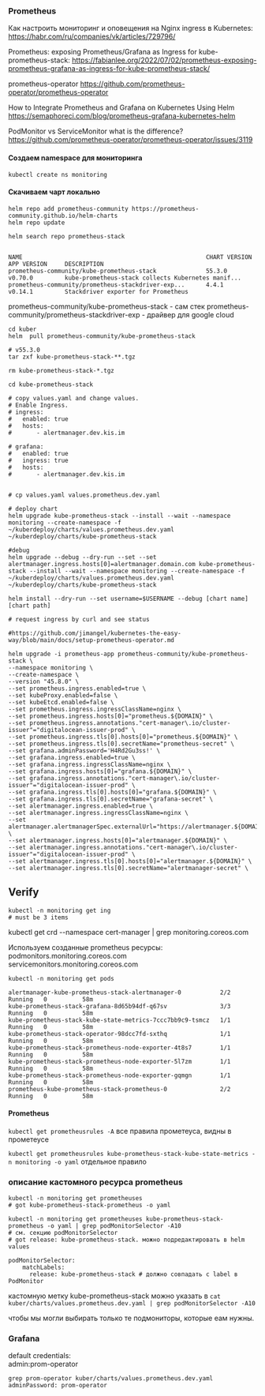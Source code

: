 ### Prometheus

Как настроить мониторинг и оповещения на Nginx ingress в Kubernetes: https://habr.com/ru/companies/vk/articles/729796/

Prometheus: exposing Prometheus/Grafana as Ingress for kube-prometheus-stack: https://fabianlee.org/2022/07/02/prometheus-exposing-prometheus-grafana-as-ingress-for-kube-prometheus-stack/

prometheus-operator
https://github.com/prometheus-operator/prometheus-operator

How to Integrate Prometheus and Grafana on Kubernetes Using Helm
https://semaphoreci.com/blog/prometheus-grafana-kubernetes-helm

PodMonitor vs ServiceMonitor what is the difference?
https://github.com/prometheus-operator/prometheus-operator/issues/3119


#### Создаем namespace для мониторинга

`kubectl create ns monitoring`

#### Скачиваем чарт локально

```
helm repo add prometheus-community https://prometheus-community.github.io/helm-charts
helm repo update
```

`helm search repo prometheus-stack`

```

NAME                                                    CHART VERSION   APP VERSION     DESCRIPTION
prometheus-community/kube-prometheus-stack              55.3.0          v0.70.0         kube-prometheus-stack collects Kubernetes manif...
prometheus-community/prometheus-stackdriver-exp...      4.4.1           v0.14.1         Stackdriver exporter for Prometheus
```

prometheus-community/kube-prometheus-stack - сам стек
prometheus-community/prometheus-stackdriver-exp - драйвер для google cloud

```
cd kuber
helm  pull prometheus-community/kube-prometheus-stack

# v55.3.0
tar zxf kube-prometheus-stack-**.tgz

rm kube-prometheus-stack-*.tgz

cd kube-prometheus-stack

# copy values.yaml and change values.
# Enable Ingress.
# ingress:
#   enabled: true
#   hosts:
#       - alertmanager.dev.kis.im

# grafana:
#   enabled: true
#   ingress: true
#   hosts:
#       - alertmanager.dev.kis.im


# cp values.yaml values.prometheus.dev.yaml

# deploy chart
helm upgrade kube-prometheus-stack --install --wait --namespace monitoring --create-namespace -f ~/kuberdeploy/charts/values.prometheus.dev.yaml ~/kuberdeploy/charts/kube-prometheus-stack

#debug
helm upgrade --debug --dry-run --set --set alertmanager.ingress.hosts[0]=alertmanager.domain.com kube-prometheus-stack --install --wait --namespace monitoring --create-namespace -f ~/kuberdeploy/charts/values.prometheus.dev.yaml ~/kuberdeploy/charts/kube-prometheus-stack

helm install --dry-run --set username=$USERNAME --debug [chart name] [chart path]

# request ingress by curl and see status

```

```
#https://github.com/jimangel/kubernetes-the-easy-way/blob/main/docs/setup-prometheus-operator.md

helm upgrade -i prometheus-app prometheus-community/kube-prometheus-stack \
--namespace monitoring \
--create-namespace \
--version "45.8.0" \
--set prometheus.ingress.enabled=true \
--set kubeProxy.enabled=false \
--set kubeEtcd.enabled=false \
--set prometheus.ingress.ingressClassName=nginx \
--set prometheus.ingress.hosts[0]="prometheus.${DOMAIN}" \
--set prometheus.ingress.annotations."cert-manager\.io/cluster-issuer"="digitalocean-issuer-prod" \
--set prometheus.ingress.tls[0].hosts[0]="prometheus.${DOMAIN}" \
--set prometheus.ingress.tls[0].secretName="prometheus-secret" \
--set grafana.adminPassword='H4Rd2Gu3ss!' \
--set grafana.ingress.enabled=true \
--set grafana.ingress.ingressClassName=nginx \
--set grafana.ingress.hosts[0]="grafana.${DOMAIN}" \
--set grafana.ingress.annotations."cert-manager\.io/cluster-issuer"="digitalocean-issuer-prod" \
--set grafana.ingress.tls[0].hosts[0]="grafana.${DOMAIN}" \
--set grafana.ingress.tls[0].secretName="grafana-secret" \
--set alertmanager.ingress.enabled=true \
--set alertmanager.ingress.ingressClassName=nginx \
--set alertmanager.alertmanagerSpec.externalUrl="https://alertmanager.${DOMAIN}" \
--set alertmanager.ingress.hosts[0]="alertmanager.${DOMAIN}" \
--set alertmanager.ingress.annotations."cert-manager\.io/cluster-issuer"="digitalocean-issuer-prod" \
--set alertmanager.ingress.tls[0].hosts[0]="alertmanager.${DOMAIN}" \
--set alertmanager.ingress.tls[0].secretName="alertmanager-secret" \
```

## Verify

```
kubectl -n monitoring get ing
# must be 3 items
```

kubectl get crd --namespace cert-manager | grep monitoring.coreos.com

Используем созданные prometheus ресурсы:
podmonitors.monitoring.coreos.com
servicemonitors.monitoring.coreos.com

`kubectl -n monitoring get pods`

```
alertmanager-kube-prometheus-stack-alertmanager-0           2/2     Running   0          58m
kube-prometheus-stack-grafana-8d65b94df-q67sv               3/3     Running   0          58m
kube-prometheus-stack-kube-state-metrics-7ccc7bb9c9-tsmcz   1/1     Running   0          58m
kube-prometheus-stack-operator-98dcc7fd-sxthq               1/1     Running   0          58m
kube-prometheus-stack-prometheus-node-exporter-4t8s7        1/1     Running   0          58m
kube-prometheus-stack-prometheus-node-exporter-5l7zm        1/1     Running   0          58m
kube-prometheus-stack-prometheus-node-exporter-gqmgn        1/1     Running   0          58m
prometheus-kube-prometheus-stack-prometheus-0               2/2     Running   0          58m
```

#### Prometheus

`kubectl get prometheusrules -A` все правила прометеуса, видны в прометеусе

`kubectl get prometheusrules kube-prometheus-stack-kube-state-metrics -n monitoring -o yaml` отдельное правило

### описание кастомного ресурса prometheus

```
kubectl -n monitoring get prometheuses
# got kube-prometheus-stack-prometheus -o yaml

kubectl -n monitoring get prometheuses kube-prometheus-stack-prometheus -o yaml | grep podMonitorSelector -A10
# см. секцию podMonitorSelector
# got release: kube-prometheus-stack. можно подредактировать в helm values
```

```
podMonitorSelector:
    matchLabels:
      release: kube-prometheus-stack # должно совпадать с label в PodMonitor

```

кастомную метку kube-prometheus-stack можно указать в
`cat kuber/charts/values.prometheus.dev.yaml | grep podMonitorSelector -A10`

чтобы мы могли выбирать только те подмониторы, которые еам нужны.

### Grafana

default credentials:\
admin:prom-operator

`grep prom-operator kuber/charts/values.prometheus.dev.yaml
  adminPassword: prom-operator`
